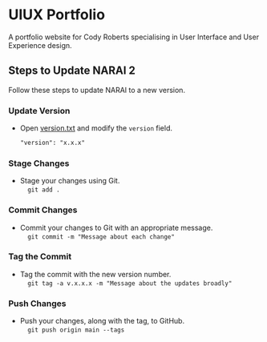 # UIUX Portfolio

A portfolio website for Cody Roberts specialising in User Interface and User Experience design.

## Steps to Update NARAI 2

Follow these steps to update NARAI to a new version.

### Update Version

- Open [version.txt](version.txt) and modify the `version` field.
  ```txt
  "version": "x.x.x"
  ```

### Stage Changes

- Stage your changes using Git.
  <br>
  `  git add .`

### Commit Changes

- Commit your changes to Git with an appropriate message.
  <br>
  `  git commit -m "Message about each change"`

### Tag the Commit

- Tag the commit with the new version number.
  <br>
  `  git tag -a v.x.x.x -m "Message about the updates broadly"`

### Push Changes

- Push your changes, along with the tag, to GitHub.
  <br>
  `  git push origin main --tags`

<br><br>
